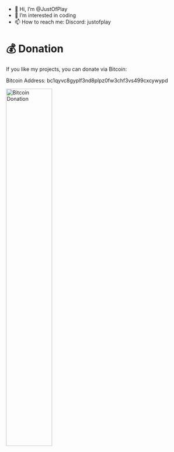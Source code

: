 - 👋 Hi, I’m @JustOfPlay
- 👀 I’m interested in coding
- 📫 How to reach me: Discord: justofplay

# 💰 Donation

If you like  my projects, you can donate via Bitcoin:

Bitcoin Address: bc1qyvc8gyplf3nd8plpz0fw3chf3vs499cxcywypd

<img src="[.readme-src/btc.webp](https://github.com/JustOfPlay/DeltaModLoader/blob/main/.readme-src/btc.webp)https://github.com/JustOfPlay/DeltaModLoader/blob/main/.readme-src/btc.webp" alt="Bitcoin Donation" width="50%">

